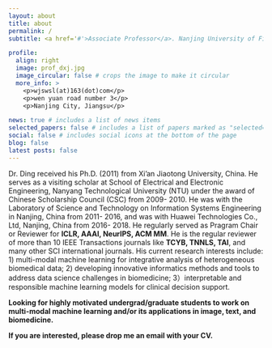 ```yaml
---
layout: about
title: about
permalink: /
subtitle: <a href='#'>Associate Professor</a>. Nanjing University of Finance and Economics.

profile:
  align: right
  image: prof_dxj.jpg
  image_circular: false # crops the image to make it circular
  more_info: >
    <p>wjswsl(at)163(dot)com</p>
    <p>wen yuan road number 3</p>
    <p>Nanjing City, Jiangsu</p>

news: true # includes a list of news items
selected_papers: false # includes a list of papers marked as "selected={true}"
social: false # includes social icons at the bottom of the page
blog: false
latest posts: false
---
```


Dr. Ding received his Ph.D. (2011) from Xi’an Jiaotong University, China. He serves as a visiting scholar at School of Electrical and Electronic Engineering, Nanyang Technological University (NTU) under the award of Chinese Scholarship Council (CSC) from 2009- 2010. He was with the Laboratory of Science and Technology on Information Systems Engineering in Nanjing, China from 2011- 2016, and was with Huawei Technologies Co., Ltd, Nanjing, China from 2016- 2018.
He regularly served as Pragram Chair or Reviewer for **ICLR, AAAI, NeurIPS, ACM MM**.
He is the regular reviewer of more than 10 IEEE Transactions journals like **TCYB, TNNLS, TAI**, and many other SCI international journals.
His current research interests include: 1) multi-modal machine learning for integrative analysis of heterogeneous biomedical data; 2) developing innovative informatics methods and tools to address data science challenges in biomedicine; 3）interpretable and responsible machine learning models for clinical decision support.

**Looking for highly motivated undergrad/graduate students to work on multi-modal machine learning and/or its applications in image, text, and biomedicine.**

**If you are interested, please drop me an email with your CV.**

